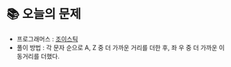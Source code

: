  # 📚 오늘의 문제

- 프로그래머스 : [조이스틱](https://school.programmers.co.kr/learn/courses/30/lessons/42860)
- 풀이 방법 : 각 문자 순으로 A, Z 중 더 가까운 거리를 더한 후, 좌 우 중 더 가까운 이동거리를 더했다.
